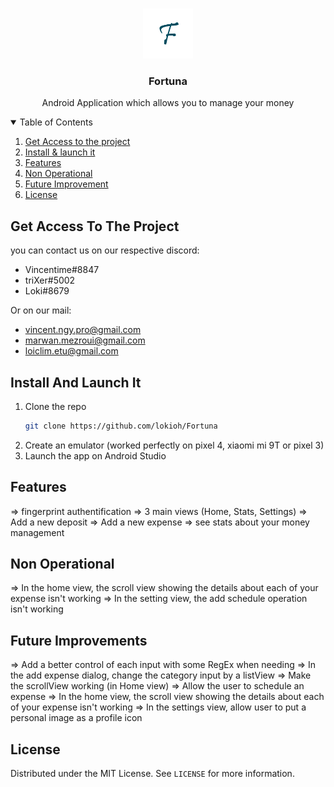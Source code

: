 <!-- PROJECT LOGO -->
<br />
<p align="center">
  <a href="https://github.com/othneildrew/Best-README-Template">
    <img src="app/src/main/res/drawable/logo_fortuna.png" alt="Logo" width="80" height="80">
  </a>

  <h3 align="center">Fortuna</h3>

  <p align="center">
    Android Application which allows you to manage your money
    <br />
  </p>
</p>



<!-- TABLE OF CONTENTS -->
<details open="open">
  <summary>Table of Contents</summary>
  <ol>
    <li>
      <a href="#get-access-to-the-project">Get Access to the project</a>
    </li>
    <li>
      <a href="#install-and-launch-it">Install & launch it</a>
    </li>
    <li><a href="#features">Features</a></li>
    <li><a href="#non-operational">Non Operational</a></li>
    <li><a href="#future-improvement">Future Improvement</a></li>
    <li><a href="#license">License</a></li>
  </ol>
</details>



<!-- Get Access to the project -->
## Get Access To The Project

you can contact us on our respective discord:
  - Vincentime#8847
  - triXer#5002
  - Loki#8679

Or on our mail:
  - vincent.ngy.pro@gmail.com
  - marwan.mezroui@gmail.com
  - loiclim.etu@gmail.com

<!-- GETTING STARTED -->
## Install And Launch It

1. Clone the repo
   ```sh
   git clone https://github.com/lokioh/Fortuna
   ```
2. Create an emulator (worked perfectly on pixel 4, xiaomi mi 9T or pixel 3)
3. Launch the app on Android Studio
 
<!-- FEATURES -->
## Features

=> fingerprint authentification
=> 3 main views (Home, Stats, Settings)
=> Add a new deposit 
=> Add a new expense 
=> see stats about your money management

<!-- NON OPERATIONAL -->
## Non Operational

=> In the home view, the scroll view showing the details about each of your expense isn't working
=> In the setting view, the add schedule operation isn't working

<!-- FUTURE IMPROVEMENTS -->
## Future Improvements

=> Add a better control of each input with some RegEx when needing
=> In the add expense dialog, change the category input by a listView
=> Make the scrollView working (in Home view)
=> Allow the user to schedule an expense
=> In the home view, the scroll view showing the details about each of your expense isn't working
=> In the settings view, allow user to put a personal image as a profile icon

<!-- LICENSE -->
## License

Distributed under the MIT License. See `LICENSE` for more information.
